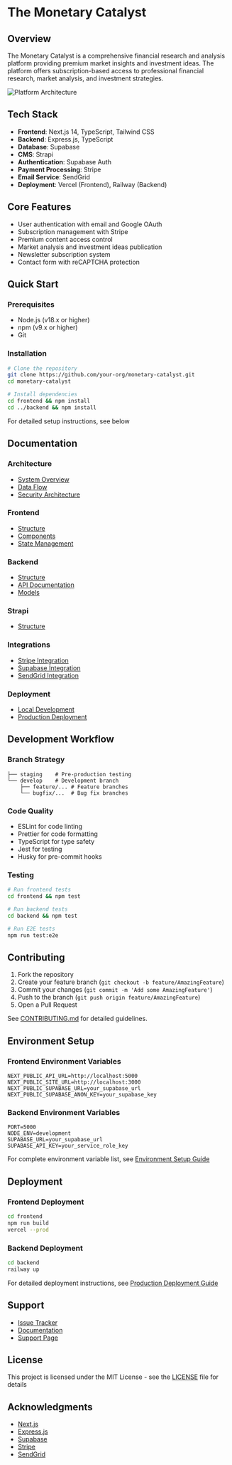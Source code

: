 # The Monetary Catalyst

## Overview
The Monetary Catalyst is a comprehensive financial research and analysis platform providing premium market insights and investment ideas. The platform offers subscription-based access to professional financial research, market analysis, and investment strategies.

![Platform Architecture](docs/assets/architecture-diagram.png)

## Tech Stack
- **Frontend**: Next.js 14, TypeScript, Tailwind CSS
- **Backend**: Express.js, TypeScript
- **Database**: Supabase
- **CMS**: Strapi
- **Authentication**: Supabase Auth
- **Payment Processing**: Stripe
- **Email Service**: SendGrid
- **Deployment**: Vercel (Frontend), Railway (Backend)

## Core Features
- User authentication with email and Google OAuth
- Subscription management with Stripe
- Premium content access control
- Market analysis and investment ideas publication
- Newsletter subscription system
- Contact form with reCAPTCHA protection

## Quick Start

### Prerequisites
- Node.js (v18.x or higher)
- npm (v9.x or higher)
- Git

### Installation
```bash
# Clone the repository
git clone https://github.com/your-org/monetary-catalyst.git
cd monetary-catalyst

# Install dependencies
cd frontend && npm install
cd ../backend && npm install
```

For detailed setup instructions, see below

## Documentation

### Architecture
- [System Overview](docs/architecture/overview.md)
- [Data Flow](docs/architecture/data-flow.md)
- [Security Architecture](docs/architecture/security.md)

### Frontend
- [Structure](docs/frontend/structure.md)
- [Components](docs/frontend/components.md)
- [State Management](docs/frontend/state.md)

### Backend
- [Structure](docs/backend/structure.md)
- [API Documentation](docs/backend/api.md)
- [Models](docs/backend/models.md)

### Strapi
- [Structure](docs/cms/structure.md)

### Integrations
- [Stripe Integration](docs/integrations/stripe.md)
- [Supabase Integration](docs/integrations/supabase.md)
- [SendGrid Integration](docs/integrations/sendgrid.md)

### Deployment
- [Local Development](docs/deployment/local.md)
- [Production Deployment](docs/deployment/production.md)

## Development Workflow

### Branch Strategy
```main           # Production branch
├── staging    # Pre-production testing
└── develop    # Development branch
    ├── feature/... # Feature branches
    └── bugfix/...  # Bug fix branches
```

### Code Quality
- ESLint for code linting
- Prettier for code formatting
- TypeScript for type safety
- Jest for testing
- Husky for pre-commit hooks

### Testing
```bash
# Run frontend tests
cd frontend && npm test

# Run backend tests
cd backend && npm test

# Run E2E tests
npm run test:e2e
```

## Contributing
1. Fork the repository
2. Create your feature branch (`git checkout -b feature/AmazingFeature`)
3. Commit your changes (`git commit -m 'Add some AmazingFeature'`)
4. Push to the branch (`git push origin feature/AmazingFeature`)
5. Open a Pull Request

See [CONTRIBUTING.md](CONTRIBUTING.md) for detailed guidelines.

## Environment Setup

### Frontend Environment Variables
```env
NEXT_PUBLIC_API_URL=http://localhost:5000
NEXT_PUBLIC_SITE_URL=http://localhost:3000
NEXT_PUBLIC_SUPABASE_URL=your_supabase_url
NEXT_PUBLIC_SUPABASE_ANON_KEY=your_supabase_key
```

### Backend Environment Variables
```env
PORT=5000
NODE_ENV=development
SUPABASE_URL=your_supabase_url
SUPABASE_API_KEY=your_service_role_key
```

For complete environment variable list, see [Environment Setup Guide](docs/deployment/local.md#environment-variables)

## Deployment

### Frontend Deployment
```bash
cd frontend
npm run build
vercel --prod
```

### Backend Deployment
```bash
cd backend
railway up
```

For detailed deployment instructions, see [Production Deployment Guide](docs/deployment/production.md)

## Support
- [Issue Tracker](https://github.com/your-org/monetary-catalyst/issues)
- [Documentation](docs/)
- [Support Page](https://themonetarycatalyst.com/support)

## License
This project is licensed under the MIT License - see the [LICENSE](LICENSE) file for details

## Acknowledgments
- [Next.js](https://nextjs.org/)
- [Express.js](https://expressjs.com/)
- [Supabase](https://supabase.io/)
- [Stripe](https://stripe.com/)
- [SendGrid](https://sendgrid.com/) 